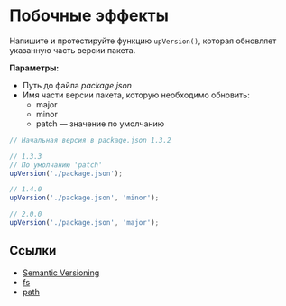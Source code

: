 # Побочные эффекты

Напишите и протестируйте функцию `upVersion()`, которая обновляет указанную часть версии пакета.

**Параметры:**

* Путь до файла *package.json*
* Имя части версии пакета, которую необходимо обновить:
    * major
    * minor
    * patch — значение по умолчанию

```javascript
// Начальная версия в package.json 1.3.2

// 1.3.3
// По умолчанию 'patch'
upVersion('./package.json');

// 1.4.0
upVersion('./package.json', 'minor');

// 2.0.0
upVersion('./package.json', 'major');
```

## Ссылки

* [Semantic Versioning](https://semver.org)
* [fs](https://nodejs.org/api/fs.html)
* [path](https://nodejs.org/api/path.html)